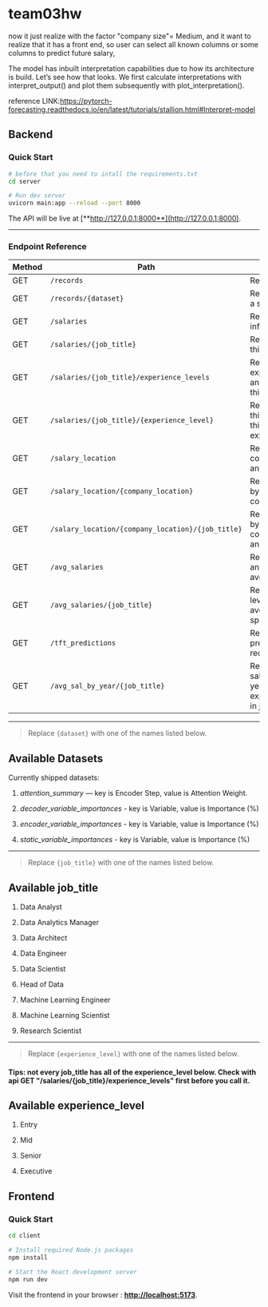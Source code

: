 # team03hw

now it just realize with the factor "company size"= Medium, and it want to realize that it has  a front end, so user can select all known columns or some columns to predict future salary,



The model has inbuilt interpretation capabilities due to how its architecture is build. Let’s see how that looks. We first calculate interpretations with interpret_output() and plot them subsequently with plot_interpretation().


reference LINK:https://pytorch-forecasting.readthedocs.io/en/latest/tutorials/stallion.html#Interpret-model


## Backend
### Quick Start

```bash
# before that you need to intall the requirements.txt
cd server

# Run dev server
uvicorn main:app --reload --port 8000
```

The API will be live at [**http://127.0.0.1:8000**](http://127.0.0.1:8000).

---

### Endpoint Reference

| Method | Path                 | Description                            |
| ------ | -------------------- | -------------------------------------- |
| GET    | `/records`           | Return *all* records.                  |
| GET    | `/records/{dataset}` | Return records for a specific dataset. |
| GET    | `/salaries`           | Return *all* salaries information.    |
| GET    | `/salaries/{job_title}`| Return salaries for this job_title.    |
| GET    | `/salaries/{job_title}/experience_levels`| Return the type of experience_levels and its number for this job_title.    |
| GET    | `/salaries/{job_title}/{experience_level}`| Return salaries for this job_title and this experience_level.    |
| GET    | `/salary_location`           | Return the type of company_location and its number.   |
| GET    | `/salary_location/{company_location}`           | Return the salaries by company_location.   |
| GET    | `/salary_location/{company_location}/{job_title}`           | Return the salaries by company_location and job_title.   |
| GET    | `/avg_salaries`           | Return job_title and its avg_salaries    |
| GET    | `/avg_salaries/{job_title}`           | Return experience level and its avg_salaries for a specific job_title   |
| GET    | `/tft_predictions`           | Return *all* tft predictions records.                  |
| GET    | `/avg_sal_by_year/{job_title}`           | Return average salaries for each year and each experience_level in job_title.                  |
---

> Replace `{dataset}` with one of the names listed below.

## Available Datasets

Currently shipped datasets:

1. *attention_summary* — key is Encoder Step, value is Attention Weight.

2. *decoder_variable_importances* - key is Variable, value is Importance (%)

3. *encoder_variable_importances* - key is Variable, value is Importance (%)

4. *static_variable_importances* - key is Variable, value is Importance (%)

---
> Replace `{job_title}` with one of the names listed below.

## Available job_title
1. Data Analyst

2. Data Analytics Manager

3. Data Architect

4. Data Engineer

5. Data Scientist

6. Head of Data

7. Machine Learning Engineer

8. Machine Learning Scientist

9. Research Scientist

---

> Replace `{experience_level}` with one of the names listed below.
#### Tips: not every job_title has all of the experience_level below. Check with api GET "/salaries/{job_title}/experience_levels" first before you call it.

## Available experience_level
1. Entry

2. Mid

3. Senior

4. Executive

## Frontend
### Quick Start
```bash
cd client

# Install required Node.js packages
npm install

# Start the React development server
npm run dev
```
Visit the frontend in your browser :  [**http://localhost:5173**](http://localhost:5173).

